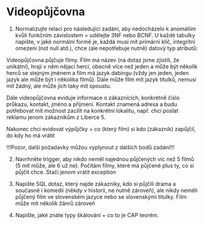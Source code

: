 # Videopůjčovna
1) Normalizujte relaci pro následující zadání, aby nedocházelo k anomáliím kvůli funkčním závislostem = udělejte 3NF nebo BCNF. U každé tabulky napište, v jaké normální formě je, každá musí mít primární klíč, integritní omezení (not null atd.), chce (ale nepotřebuje nutně) datový typ atributů:

Videopůjčovna půjčuje filmy. Film má název (na dotaz jsme zjistili, že unikátní), hrají v něm nějací herci, obecně více než jeden a může být několik herců se stejným jménem a film má jazyk dabingu (vždy jen jeden, jeden jazyk ale může být i několika filmů). Dále může film mít jazyk titulků, nemusí mít žádný, ale může jich taky mít spoustu.

Dále videopůjčovna eviduje informace o zákaznících, konkrétně číslo průkazu, kontakt, jméno a příjmení. Kontakt znamená adresa a budu potřebovat mít možnost zacílit na konkrétní lokalitu, např. chci poslat reklamu jenom zákazníkům z Liberce 5.

Nakonec chci evidovat výpůjčky = co (který film) si kdo (zákazník) zapůjčil, do kdy ho má vrátit

!!!Pozor, další požadavky můžou vyplynout z dalších bodů zadání!!!

2) Navrhněte trigger, aby nikdo neměl najednou půjčených víc než 5 filmů (5 mít může, ale 6 už ne). Počítám filmy, které má půjčené plus ty, co si půjčit chce. Stačí jenom vrátit exception

3) Napište SQL dotaz, který najde zákazníky, kdo si půjčili drama a současně i komedii (někdy v historii, ne nutně zároveň), ale nikdy neměli půjčený film ve slovenském jazyce nebo se slovenskými titulky. Film může mít několik žánrů zároveň

4) Napište, jaké znáte typy škálování + co to je CAP teorém.